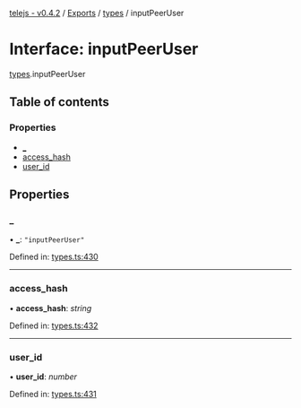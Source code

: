 [telejs - v0.4.2](../README.md) / [Exports](../modules.md) / [types](../modules/types.md) / inputPeerUser

# Interface: inputPeerUser

[types](../modules/types.md).inputPeerUser

## Table of contents

### Properties

- [\_](types.inputpeeruser.md#_)
- [access\_hash](types.inputpeeruser.md#access_hash)
- [user\_id](types.inputpeeruser.md#user_id)

## Properties

### \_

• **\_**: ``"inputPeerUser"``

Defined in: [types.ts:430](https://github.com/telejs/telejs/blob/64a8dcf/src/types.ts#L430)

___

### access\_hash

• **access\_hash**: *string*

Defined in: [types.ts:432](https://github.com/telejs/telejs/blob/64a8dcf/src/types.ts#L432)

___

### user\_id

• **user\_id**: *number*

Defined in: [types.ts:431](https://github.com/telejs/telejs/blob/64a8dcf/src/types.ts#L431)
